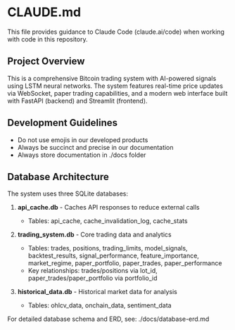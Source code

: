 # CLAUDE.md

This file provides guidance to Claude Code (claude.ai/code) when working with code in this repository.

## Project Overview

This is a comprehensive Bitcoin trading system with AI-powered signals using LSTM neural networks. The system features real-time price updates via WebSocket, paper trading capabilities, and a modern web interface built with FastAPI (backend) and Streamlit (frontend).

## Development Guidelines

- Do not use emojis in our developed products
- Always be succinct and precise in our documentation
- Always store documentation in ./docs folder

## Database Architecture

The system uses three SQLite databases:

1. **api_cache.db** - Caches API responses to reduce external calls
   - Tables: api_cache, cache_invalidation_log, cache_stats
   
2. **trading_system.db** - Core trading data and analytics
   - Tables: trades, positions, trading_limits, model_signals, backtest_results, signal_performance, feature_importance, market_regime, paper_portfolio, paper_trades, paper_performance
   - Key relationships: trades/positions via lot_id, paper_trades/paper_portfolio via portfolio_id
   
3. **historical_data.db** - Historical market data for analysis
   - Tables: ohlcv_data, onchain_data, sentiment_data

For detailed database schema and ERD, see: ./docs/database-erd.md